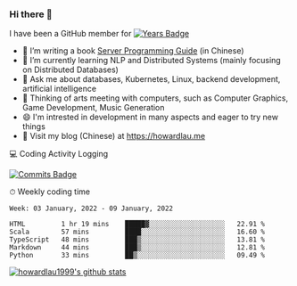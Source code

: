 ### Hi there 👋
I have been a GitHub member for [![Years Badge](https://badges.pufler.dev/years/howardlau1999)](https://badges.pufler.dev)

- 🔭 I’m writing a book [Server Programming Guide](https://github.com/howardlau1999/server-programming-guide) (in Chinese) 
- 🌱 I’m currently learning NLP and Distributed Systems (mainly focusing on Distributed Databases)
- 💬 Ask me about databases, Kubernetes, Linux, backend development, artificial intelligence
- 🤔 Thinking of arts meeting with computers, such as Computer Graphics, Game Development, Music Generation
- 😄 I'm intrested in development in many aspects and eager to try new things
- 📕 Visit my blog (Chinese) at https://howardlau.me

<!--
**howardlau1999/howardlau1999** is a ✨ _special_ ✨ repository because its `README.md` (this file) appears on your GitHub profile.

Here are some ideas to get you started:
- 👯 I’m looking to collaborate on ...
- 🤔 I’m looking for help with ...
- 📫 How to reach me: ...
- 😄 Pronouns: ...
- ⚡ Fun fact: ...
-->

💻 Coding Activity Logging

[![Commits Badge](https://badges.pufler.dev/commits/weekly/howardlau1999)](https://badges.pufler.dev)

⏱ Weekly coding time
<!-- Generated By https://github.com/athul/waka-readme -->
<!--START_SECTION:waka-->
```text
Week: 03 January, 2022 - 09 January, 2022

HTML         1 hr 19 mins    █████▓░░░░░░░░░░░░░░░░░░░   22.91 % 
Scala        57 mins         ████░░░░░░░░░░░░░░░░░░░░░   16.60 % 
TypeScript   48 mins         ███▒░░░░░░░░░░░░░░░░░░░░░   13.81 % 
Markdown     44 mins         ███▒░░░░░░░░░░░░░░░░░░░░░   12.81 % 
Python       33 mins         ██▒░░░░░░░░░░░░░░░░░░░░░░   09.49 % 
```
<!--END_SECTION:waka-->

[![howardlau1999's github stats](https://github-readme-stats.vercel.app/api?username=howardlau1999)](https://github.com/anuraghazra/github-readme-stats)

<!--[![Top Langs](https://github-readme-stats.vercel.app/api/top-langs/?username=howardlau1999&layout=compact)](https://github.com/anuraghazra/github-readme-stats)-->

<!--1-->
